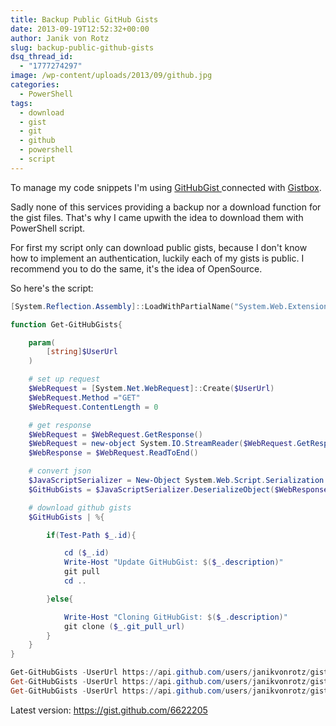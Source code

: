 ```yaml
---
title: Backup Public GitHub Gists
date: 2013-09-19T12:52:32+00:00
author: Janik von Rotz
slug: backup-public-github-gists
dsq_thread_id:
  - "1777274297"
image: /wp-content/uploads/2013/09/github.jpg
categories:
  - PowerShell
tags:
  - download
  - gist
  - git
  - github
  - powershell
  - script
---
```

To manage my code snippets I'm using <a href="https://gist.github.com/janikvonrotz">GitHubGist </a>connected with <a href="https://app.gistboxapp.com">Gistbox</a>.

Sadly none of this services providing a backup nor a download function for the gist files. That's why I came upwith the idea to download them with PowerShell script.

For first my script only can download public gists, because I don't know how to implement an authentication, luckily each of my gists is public. I recommend you to do the same, it's the idea of OpenSource.

So here's the script:

<!--more-->

```powershell
[System.Reflection.Assembly]::LoadWithPartialName("System.Web.Extensions")

function Get-GitHubGists{

    param(
        [string]$UserUrl
    )

    # set up request
    $WebRequest = [System.Net.WebRequest]::Create($UserUrl)
    $WebRequest.Method ="GET"
    $WebRequest.ContentLength = 0

    # get response
    $WebRequest = $WebRequest.GetResponse()
    $WebRequest = new-object System.IO.StreamReader($WebRequest.GetResponseStream())
    $WebResponse = $WebRequest.ReadToEnd()

    # convert json
    $JavaScriptSerializer = New-Object System.Web.Script.Serialization.JavaScriptSerializer
    $GitHubGists = $JavaScriptSerializer.DeserializeObject($WebResponse)

    # download github gists
    $GitHubGists | %{

        if(Test-Path $_.id){

            cd ($_.id)
            Write-Host "Update GitHubGist: $($_.description)"
            git pull
            cd ..

        }else{

            Write-Host "Cloning GitHubGist: $($_.description)"
            git clone ($_.git_pull_url)
        }
    }
}

Get-GitHubGists -UserUrl https://api.github.com/users/janikvonrotz/gists?page=1
Get-GitHubGists -UserUrl https://api.github.com/users/janikvonrotz/gists?page=2
Get-GitHubGists -UserUrl https://api.github.com/users/janikvonrotz/gists?page=3
```

Latest version: <a href="https://gist.github.com/6622205">https://gist.github.com/6622205</a>
